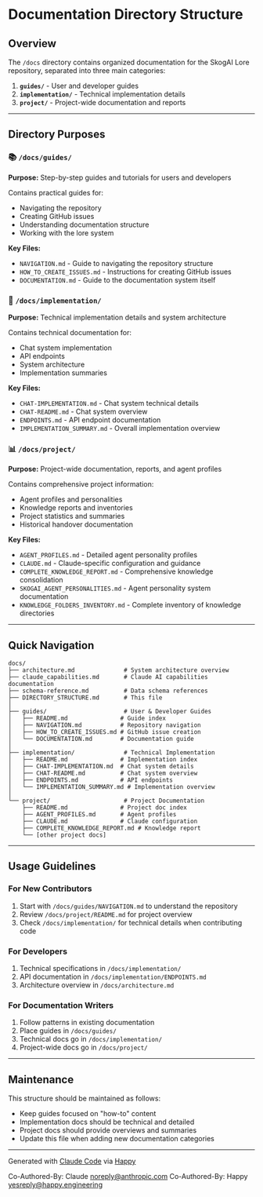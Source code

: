 # Documentation Directory Structure

## Overview

The `/docs` directory contains organized documentation for the SkogAI Lore repository, separated into three main categories:

1. **`guides/`** - User and developer guides
2. **`implementation/`** - Technical implementation details
3. **`project/`** - Project-wide documentation and reports

---

## Directory Purposes

### 📚 `/docs/guides/`
**Purpose:** Step-by-step guides and tutorials for users and developers

Contains practical guides for:
- Navigating the repository
- Creating GitHub issues
- Understanding documentation structure
- Working with the lore system

**Key Files:**
- `NAVIGATION.md` - Guide to navigating the repository structure
- `HOW_TO_CREATE_ISSUES.md` - Instructions for creating GitHub issues
- `DOCUMENTATION.md` - Guide to the documentation system itself

### 🔧 `/docs/implementation/`
**Purpose:** Technical implementation details and system architecture

Contains technical documentation for:
- Chat system implementation
- API endpoints
- System architecture
- Implementation summaries

**Key Files:**
- `CHAT-IMPLEMENTATION.md` - Chat system technical details
- `CHAT-README.md` - Chat system overview
- `ENDPOINTS.md` - API endpoint documentation
- `IMPLEMENTATION_SUMMARY.md` - Overall implementation overview

### 📊 `/docs/project/`
**Purpose:** Project-wide documentation, reports, and agent profiles

Contains comprehensive project information:
- Agent profiles and personalities
- Knowledge reports and inventories
- Project statistics and summaries
- Historical handover documentation

**Key Files:**
- `AGENT_PROFILES.md` - Detailed agent personality profiles
- `CLAUDE.md` - Claude-specific configuration and guidance
- `COMPLETE_KNOWLEDGE_REPORT.md` - Comprehensive knowledge consolidation
- `SKOGAI_AGENT_PERSONALITIES.md` - Agent personality system documentation
- `KNOWLEDGE_FOLDERS_INVENTORY.md` - Complete inventory of knowledge directories

---

## Quick Navigation

```
docs/
├── architecture.md              # System architecture overview
├── claude_capabilities.md       # Claude AI capabilities documentation
├── schema-reference.md          # Data schema references
├── DIRECTORY_STRUCTURE.md       # This file
│
├── guides/                      # User & Developer Guides
│   ├── README.md               # Guide index
│   ├── NAVIGATION.md           # Repository navigation
│   ├── HOW_TO_CREATE_ISSUES.md # GitHub issue creation
│   └── DOCUMENTATION.md        # Documentation guide
│
├── implementation/              # Technical Implementation
│   ├── README.md               # Implementation index
│   ├── CHAT-IMPLEMENTATION.md  # Chat system details
│   ├── CHAT-README.md          # Chat system overview
│   ├── ENDPOINTS.md            # API endpoints
│   └── IMPLEMENTATION_SUMMARY.md # Implementation overview
│
└── project/                     # Project Documentation
    ├── README.md               # Project doc index
    ├── AGENT_PROFILES.md       # Agent profiles
    ├── CLAUDE.md               # Claude configuration
    ├── COMPLETE_KNOWLEDGE_REPORT.md # Knowledge report
    └── [other project docs]

```

---

## Usage Guidelines

### For New Contributors
1. Start with `/docs/guides/NAVIGATION.md` to understand the repository
2. Review `/docs/project/README.md` for project overview
3. Check `/docs/implementation/` for technical details when contributing code

### For Developers
1. Technical specifications in `/docs/implementation/`
2. API documentation in `/docs/implementation/ENDPOINTS.md`
3. Architecture overview in `/docs/architecture.md`

### For Documentation Writers
1. Follow patterns in existing documentation
2. Place guides in `/docs/guides/`
3. Technical docs go in `/docs/implementation/`
4. Project-wide docs go in `/docs/project/`

---

## Maintenance

This structure should be maintained as follows:
- Keep guides focused on "how-to" content
- Implementation docs should be technical and detailed
- Project docs should provide overviews and summaries
- Update this file when adding new documentation categories

---

Generated with [Claude Code](https://claude.ai/code)
via [Happy](https://happy.engineering)

Co-Authored-By: Claude <noreply@anthropic.com>
Co-Authored-By: Happy <yesreply@happy.engineering>